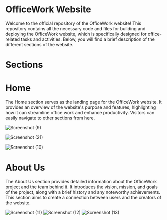 # OfficeWork Website
Welcome to the official repository of the OfficeWork website! This repository contains all the necessary code and files for building and deploying the OfficeWork website, which is specifically designed for office-related tasks and activities. Below, you will find a brief description of the different sections of the website.

# Sections

# Home

The Home section serves as the landing page for the OfficeWork website. It provides an overview of the website's purpose and features, highlighting how it can streamline office work and enhance productivity. Visitors can easily navigate to other sections from here.

![Screenshot (9)](https://github.com/LaxmanMurmu/my_office/assets/75252155/ab579542-2a9a-4500-bcc2-03e43a04bf3e)

![Screenshot (21)](https://github.com/LaxmanMurmu/my_office/assets/75252155/b9f67e85-1de6-41be-b939-6993f8232624)

![Screenshot (10)](https://github.com/LaxmanMurmu/my_office/assets/75252155/63c15c1a-372a-4882-a1e3-f7da88b574a4)

# About Us

The About Us section provides detailed information about the OfficeWork project and the team behind it. It introduces the vision, mission, and goals of the project, along with a brief history and any noteworthy achievements. This section aims to create a connection between users and the creators of the website.

![Screenshot (11)](https://github.com/LaxmanMurmu/my_office/assets/75252155/24d8f78b-7db4-40f3-a01d-8d5f86cb0458)
![Screenshot (12)](https://github.com/LaxmanMurmu/my_office/assets/75252155/ec19a2bb-d329-4384-b122-03ab6ca61511)
![Screenshot (13)](https://github.com/LaxmanMurmu/my_office/assets/75252155/52674285-8949-4026-a4fa-98857142644d)
